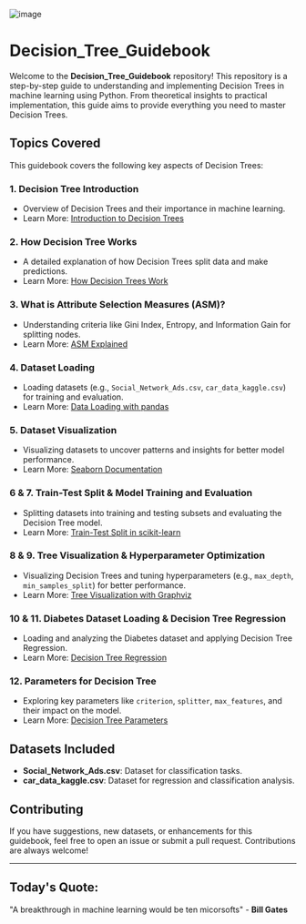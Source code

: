 ![image](https://github.com/user-attachments/assets/7190a81b-7954-4c0e-b5b7-5b869845013c)


# Decision_Tree_Guidebook

Welcome to the **Decision_Tree_Guidebook** repository! This repository is a step-by-step guide to understanding and implementing Decision Trees in machine learning using Python. From theoretical insights to practical implementation, this guide aims to provide everything you need to master Decision Trees.

## Topics Covered
This guidebook covers the following key aspects of Decision Trees:

### 1. **Decision Tree Introduction**
- Overview of Decision Trees and their importance in machine learning.
- Learn More: [Introduction to Decision Trees](https://scikit-learn.org/stable/modules/tree.html)

### 2. **How Decision Tree Works**
- A detailed explanation of how Decision Trees split data and make predictions.
- Learn More: [How Decision Trees Work](https://www.geeksforgeeks.org/decision-tree/)

### 3. **What is Attribute Selection Measures (ASM)?**
- Understanding criteria like Gini Index, Entropy, and Information Gain for splitting nodes.
- Learn More: [ASM Explained](https://towardsdatascience.com/decision-tree-algorithm-explained-83beb6e78ef4)

### 4. **Dataset Loading**
- Loading datasets (e.g., `Social_Network_Ads.csv`, `car_data_kaggle.csv`) for training and evaluation.
- Learn More: [Data Loading with pandas](https://pandas.pydata.org/docs/)

### 5. **Dataset Visualization**
- Visualizing datasets to uncover patterns and insights for better model performance.
- Learn More: [Seaborn Documentation](https://seaborn.pydata.org/)

### 6 & 7. **Train-Test Split & Model Training and Evaluation**
- Splitting datasets into training and testing subsets and evaluating the Decision Tree model.
- Learn More: [Train-Test Split in scikit-learn](https://scikit-learn.org/stable/modules/generated/sklearn.model_selection.train_test_split.html)

### 8 & 9. **Tree Visualization & Hyperparameter Optimization**
- Visualizing Decision Trees and tuning hyperparameters (e.g., `max_depth`, `min_samples_split`) for better performance.
- Learn More: [Tree Visualization with Graphviz](https://scikit-learn.org/stable/modules/tree.html#tree)

### 10 & 11. **Diabetes Dataset Loading & Decision Tree Regression**
- Loading and analyzing the Diabetes dataset and applying Decision Tree Regression.
- Learn More: [Decision Tree Regression](https://scikit-learn.org/stable/modules/generated/sklearn.tree.DecisionTreeRegressor.html)

### 12. **Parameters for Decision Tree**
- Exploring key parameters like `criterion`, `splitter`, `max_features`, and their impact on the model.
- Learn More: [Decision Tree Parameters](https://scikit-learn.org/stable/modules/generated/sklearn.tree.DecisionTreeClassifier.html)

## Datasets Included
- **Social_Network_Ads.csv**: Dataset for classification tasks.
- **car_data_kaggle.csv**: Dataset for regression and classification analysis.

## Contributing
If you have suggestions, new datasets, or enhancements for this guidebook, feel free to open an issue or submit a pull request. Contributions are always welcome!

----

## Today's Quote:

"A breakthrough in machine learning would be ten micorsofts" - **Bill Gates**
